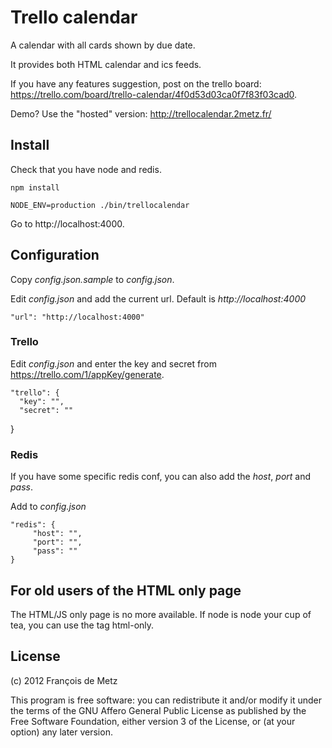 # Trello calendar

A calendar with all cards shown by due date.

It provides both HTML calendar and ics feeds.

If you have any features suggestion, post on the trello board: https://trello.com/board/trello-calendar/4f0d53d03ca0f7f83f03cad0.

Demo? Use the "hosted" version: http://trellocalendar.2metz.fr/

## Install

Check that you have node and redis.

    npm install

    NODE_ENV=production ./bin/trellocalendar

Go to http://localhost:4000.

## Configuration

Copy *config.json.sample* to *config.json*.

Edit *config.json* and add the current url. Default is *http://localhost:4000*

    "url": "http://localhost:4000"

### Trello

Edit *config.json* and enter the key and secret from https://trello.com/1/appKey/generate.

    "trello": {
      "key": "",
      "secret": ""
   }

### Redis

If you have some specific redis conf, you can also add the *host*, *port* and *pass*.

Add to *config.json*

    "redis": {
         "host": "",
         "port": "",
         "pass": ""
    }

## For old users of the HTML only page

The HTML/JS only page is no more available. If node is node your cup of tea, you can use the tag html-only.

## License

(c) 2012 François de Metz

This program is free software: you can redistribute it and/or modify
it under the terms of the GNU Affero General Public License as published by
the Free Software Foundation, either version 3 of the License, or
(at your option) any later version.

